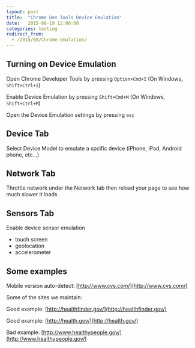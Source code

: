 ```yaml
---
layout: post
title:  "Chrome Dev Tools Device Emulation"
date:   2015-08-19 12:00:00
categories: testing
redirect_from:
  - /2015/08/Chrome-emulation/
---
```


Turning on Device Emulation
---------------------------
Open Chrome Developer Tools by pressing `Option+Cmd+I` (On Windows, `Shift+Ctrl+I`)

Enable Device Emulation by pressing `Shift+Cmd+M` (On Windows, `Shift+Ctrl+M`)

Open the Device Emulation settings by pressing `esc`

Device Tab
----------
Select Device Model to emulate a spcific device (iPhone, iPad, Android phone, etc...)

Network Tab
-----------
Throttle network under the Network tab then reload your page to see how much slower it loads

Sensors Tab
-----------
Enable device sensor emulation

  * touch screen
  * geolocation
  * accelerometer

Some examples
-------------

Mobile version auto-detect: [http://www.cvs.com/](http://www.cvs.com/)

Some of the sites we maintain:

Good example: [http://healthfinder.gov/](http://healthfinder.gov/)

Good example: [http://health.gov/](http://health.gov/)

Bad example: [http://www.healthypeople.gov/](http://www.healthypeople.gov/)
